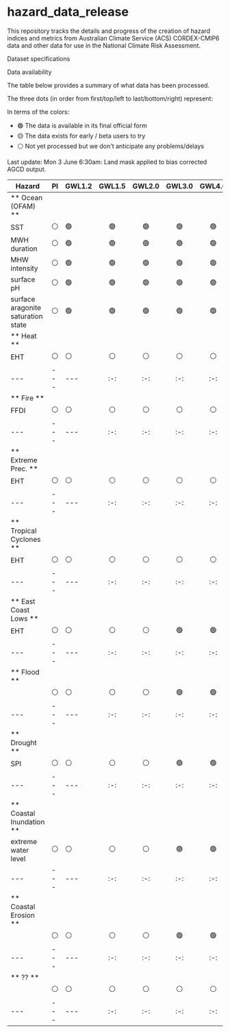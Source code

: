 # hazard_data_release

This repository tracks the details and progress of the creation of hazard indices and metrics from Australian Climate Service (ACS) CORDEX-CMIP6 data and other data for use in the National Climate Risk Assessment.

Dataset specifications

Data availability

The table below provides a summary of what data has been processed.

The three dots (in order from first/top/left to last/bottom/right) represent:

In terms of the colors:
- :green_circle: The data is available in its final official form
- :yellow_circle: The data exists for early / beta users to try
- :white_circle: Not yet processed but we don't anticipate any problems/delays

Last update: Mon 3 June 6:30am: Land mask applied to bias corrected AGCD output.




| Hazard | PI  | GWL1.2 | GWL1.5  | GWL2.0 | GWL3.0 | GWL4.0| (Notes) |
| ---    | --- | ---    |  :-:    | :-:    | :-:    | :-:   | :-:     |
| ** Ocean (OFAM) **|     |        |         |        |        |       |         |
| SST     |:white_circle: | :green_circle: | :green_circle: | :green_circle: | :green_circle: | :green_circle: |  |
| MWH duration |:white_circle: | :green_circle: | :green_circle: | :green_circle: | :green_circle: | :green_circle: |  |
| MHW intensity|:white_circle: | :green_circle: | :green_circle: | :green_circle: | :green_circle: | :green_circle: |  |
| surface pH     |:white_circle: | :green_circle: | :green_circle: | :green_circle: | :green_circle: | :green_circle: |  |
| surface aragonite saturation state     |:white_circle: | :green_circle: | :green_circle: | :green_circle: | :green_circle: | :green_circle: |  |
| ** Heat **|     |        |         |        |        |       |         |
| EHT     |:white_circle: | :white_circle: | :white_circle: | :white_circle: | :white_circle: | :white_circle: |  |
| ---    | --- | ---    |  :-:    | :-:    | :-:    | :-:   | :-:     |
| ** Fire **|     |        |         |        |        |       |         |
| FFDI     |:white_circle: | :white_circle: | :white_circle: | :white_circle: | :white_circle: | :white_circle: |  |
| ---    | --- | ---    |  :-:    | :-:    | :-:    | :-:   | :-:     |
| ** Extreme Prec. **|     |        |         |        |        |       |         |
| EHT     |:white_circle: | :white_circle: | :white_circle: | :white_circle: | :white_circle: | :white_circle: |  |
| ---    | --- | ---    |  :-:    | :-:    | :-:    | :-:   | :-:     |
| ** Tropical Cyclones **|     |        |         |        |        |       |         |
| EHT     |:white_circle: | :white_circle: | :white_circle: | :white_circle: | :white_circle: | :white_circle: |  |
| ---    | --- | ---    |  :-:    | :-:    | :-:    | :-:   | :-:     |
| ** East Coast Lows **|     |        |         |        |        |       |         |
| EHT     |:white_circle: | :white_circle: | :white_circle: | :white_circle: | :green_circle: | :green_circle: |  |
| ---    | --- | ---    |  :-:    | :-:    | :-:    | :-:   | :-:     |
| ** Flood **|     |        |         |        |        |       |         |
|      |:white_circle: | :white_circle: | :white_circle: | :white_circle: | :green_circle: | :green_circle: |  |
| ---    | --- | ---    |  :-:    | :-:    | :-:    | :-:   | :-:     |
| ** Drought **|     |        |         |        |        |       |         |
| SPI     |:white_circle: | :white_circle: | :white_circle: | :white_circle: | :green_circle: | :green_circle: |  |
| ---    | --- | ---    |  :-:    | :-:    | :-:    | :-:   | :-:     |
| ** Coastal Inundation **|     |        |         |        |        |       |         |
| extreme water level     |:white_circle: | :white_circle: | :white_circle: | :white_circle: | :green_circle: | :green_circle: |  |
| ---    | --- | ---    |  :-:    | :-:    | :-:    | :-:   | :-:     |
| ** Coastal Erosion **|     |        |         |        |        |       |         |
|     |:white_circle: | :white_circle: | :white_circle: | :white_circle: | :green_circle: | :green_circle: |  |
| ---    | --- | ---    |  :-:    | :-:    | :-:    | :-:   | :-:     |
| ** ?? **|     |        |         |        |        |       |         |
|         |:white_circle: | :white_circle: | :white_circle: | :white_circle: | :white_circle: | :white_circle: |  |
| ---    | --- | ---    |  :-:    | :-:    | :-:    | :-:   | :-:     |
